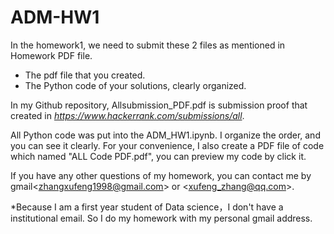 # ADM-HW1
In the homework1, we need to submit these 2 files as mentioned in Homework PDF file.

- The pdf file that you created. 
- The Python code of your solutions, clearly organized.

In my Github repository, Allsubmission_PDF.pdf is submission proof that created in *https://www.hackerrank.com/submissions/all*.

All Python code was put into the ADM_HW1.ipynb. I organize the order, and you can see it clearly. For your convenience, I also create a PDF file of code which named "ALL Code PDF.pdf", you can preview my code by click it.

If you have any other questions of my homework, you can contact me by gmail\<zhangxufeng1998@gmail.com\>  or \<xufeng_zhang@qq.com\>.

*Because I am a first year student of Data science，I don't have a institutional email. So I do my homework with my personal gmail address.